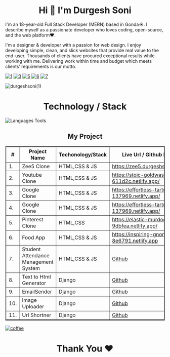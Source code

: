 <h1 align="center"> Hi 👋 I'm Durgesh Soni</h1>

I'm an 18-year-old Full Stack Developer (MERN) based in Gonda☀️. I describe myself as a passionate developer who loves coding, open-source, and the web platform❤️.

I'm a designer & developer with a passion for web design. I enjoy developing simple, clean, and slick websites that provide real value to the end-user. Thousands of clients have procured exceptional results while working with me. Delivering work within time and budget which meets clients’ requirements is our motto.

[![1](https://user-images.githubusercontent.com/81063456/160662567-0d63ae41-286e-40a0-9d46-ce3f4b754146.png)](https://www.facebook.com/durgeshsoniblogger)
[![3](https://user-images.githubusercontent.com/81063456/160662362-bee2e57d-d47e-4f2d-b481-72b9aced24a5.png)](https://www.instagram.com/durgeshsoni08)
[![5](https://user-images.githubusercontent.com/81063456/160662370-d101e131-faf3-4716-8a24-7b2fa5d58284.png)](https://twitter.com/durgeshsoni08)
[![6](https://user-images.githubusercontent.com/81063456/160662372-9c743885-ddc8-4dda-9f49-01250900b8f6.png)](https://www.linkedin.com/in/durgeshsoni08/)
[![7](https://user-images.githubusercontent.com/81063456/160662378-2fd26f8c-0fa6-44b0-9afc-6c1c71a3bc9b.png)](mailto:hello@durgeshsoni.com)



![durgeshsoni(1)](https://user-images.githubusercontent.com/81063456/160451605-6f30038e-683e-4e95-81d9-1f28c3a4d65a.png)

<h1 align="center"> Technology / Stack</h1>

![Languages   Tools](https://user-images.githubusercontent.com/81063456/160660787-f18d9a0d-cb92-4852-ac43-3247e5fd2a11.png)

<h2 align="center"> My Project </h2>
<table align="center" border="2">
   <thead>
        <tr>
            <th>#</th>
            <th>Project Name</th>
            <th>Techonology/Stack</th>
            <th>Live Url / Github Link</th>
        </tr>
    </thead>
      <tbody>
         <tr>
            <td>1.</td>
            <td>Zee5 Clone</td>
            <td>HTML,CSS & JS</td>
            <td><a href="https://zee5.durgeshsoni.com" target="blank">https://zee5.durgeshsoni.com</a></td>
        </tr>
        <tr>
            <td>2.</td>
            <td>Youtube Clone</td>
            <td>HTML,CSS & JS</td>
            <td><a href="https://stoic-goldwasser-611d2c.netlify.app/" target="blank">https://stoic-goldwasser-611d2c.netlify.app/</a></td>
        </tr>
           <tr>
            <td>3.</td>
            <td>Google Clone</td>
            <td>HTML,CSS & JS</td>
            <td><a href="https://effortless-tartufo-137969.netlify.app/"  target="blank">https://effortless-tartufo-137969.netlify.app/</a></td>
        </tr> 
         <tr>
            <td>4.</td>
            <td>Google Clone</td>
            <td>HTML,CSS & JS</td>
            <td><a href="https://effortless-tartufo-137969.netlify.app/"  target="blank">https://effortless-tartufo-137969.netlify.app/</a></td>
        </tr>
         <tr>
            <td>5.</td>
            <td>Pinterest Clone</td>
            <td>HTML,CSS </td>
            <td><a href="https://elastic-murdock-9dbfea.netlify.app/"  target="blank">https://elastic-murdock-9dbfea.netlify.app/</a></td>
        </tr>
        <tr>
            <td>6.</td>
            <td>Food App</td>
            <td>HTML,CSS & JS</td>
            <td><a href="https://inspiring-gnome-8e6791.netlify.app"  target="blank">https://inspiring-gnome-8e6791.netlify.app</a></td>
        </tr>
        <tr>
        <td>7.</td>
        <td>Student Attendance Management System</td>
            <td>HTML,CSS & JS</td>
            <td><a href="https://github.com/durgeshsoni/Student-Attendance-Management-System"  target="blank">Github</a></td>
        </tr>
        <tr>
            <td>8.</td>
            <td>Text to Html Generator</td>
            <td>Django</td>
            <td><a href="https://github.com/durgeshsoni/Text-to-Html-Generator"  target="blank">Github</a></td>
        </tr>
        <tr>
            <td>9.</td>
            <td>EmailSender</td>
            <td>Django</td>
            <td><a href="https://github.com/durgeshsoni/EmailSender"  target="blank">Github</a></td>
        </tr>
        <tr>
            <td>10.</td>
            <td>Image Uploader</td>
            <td>Django</td>
            <td><a href="https://github.com/durgeshsoni/ImageUploader"  target="blank">Github</a></td>
        </tr>
        <tr>
            <td>11.</td>
            <td>Url Shortner</td>
            <td>Django</td>
            <td><a href="https://github.com/durgeshsoni/UrlShortner"  target="blank">Github</a></td>
       </tr>
    </tbody>  

</table>


[![coffee](https://user-images.githubusercontent.com/81063456/160665169-7d4ae351-ed39-4216-a071-d95232e8d88a.svg)](https://www.buymeacoffee.com/durgeshsoni)


<h1 align="center"> Thank You ❤</h1>

